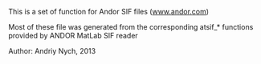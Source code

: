 This is a set of function for Andor SIF files (www.andor.com)

Most of these file was generated from the corresponding atsif_* functions provided by ANDOR MatLab SIF reader

Author: Andriy Nych, 2013
